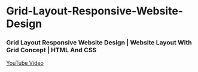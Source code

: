 # Grid-Layout-Responsive-Website-Design

### Grid Layout Responsive Website Design | Website Layout With Grid Concept | HTML And CSS
[YouTube Video](https://youtu.be/nyBJIAF5onM)
